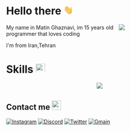 # Hello there <img src="https://raw.githubusercontent.com/ABSphreak/ABSphreak/master/gifs/Hi.gif" height="25px">

<img align="right" src="https://user-images.githubusercontent.com/74038190/212751818-13da6fd2-27ca-45c4-9c64-3940ccfa6fd3.gif" width='200'/>

My name in Matin Ghaznavi, im 15 years old programmer that loves coding 

I'm from Iran,Tehran

# Skills <img src="https://user-images.githubusercontent.com/74038190/212284087-bbe7e430-757e-4901-90bf-4cd2ce3e1852.gif" width="25" height="25" />
<p align="center">
  <img src="https://skillicons.dev/icons?i=js,ts,html,css,c,cpp,cs,python,django,md,linux,replit,ps,pr,ae,ai,wordpress,discordjs,&perline=10"() />
</p>

## Contact me <img src="https://user-images.githubusercontent.com/74038190/216120981-b9507c36-0e04-4469-8e27-c99271b45ba5.png" width="25" height="25" />
[![Instagram](https://skillicons.dev/icons?i=instagram)](https://www.instagram.com/nothillscape/)
[![Discord](https://skillicons.dev/icons?i=discord)](https://discordapp.com/users/683691403188109362)
[![Twitter](https://skillicons.dev/icons?i=twitter)](https://www.twitter.com/nothillscape/)
[![Gmain](https://skillicons.dev/icons?i=gmail)](mailto:ghoolmadbf@gmail.com)
